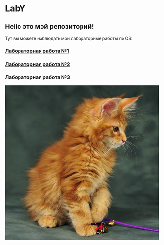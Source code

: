 # LabY
## Hello это мой репозиторий!  
Тут вы можете наблюдать мои лабораторные работы по ОS:  
### [Лабораторная работа №1](https://github.com/igritt13/LabY/tree/master/git)
### [Лабораторная работа №2](https://github.com/igritt13/LabY/tree/master/Lab2)
### Лабораторная работа №3 


![](https://github.com/igritt13/LabY/blob/master/images/pJXxdolB4Es.jpg)
